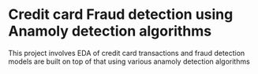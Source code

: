 # Credit card Fraud detection using Anamoly detection algorithms
 This project involves EDA of credit card transactions and fraud detection models are built on top of that using various anamoly detection algorithms
